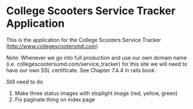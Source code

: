 # College Scooters Service Tracker Application

This is the application for the College Scooters Service Tracker (http://www.collegescootersmd.com)

Note: Whenever we go into full production and use our own domain name (i.e. collegescootersumd.com/service_tracker) for this site we will need to have our own SSL certificate. See Chapter 7.4.4 in rails book. 

Still need to do

1. Make three status images with stoplight image (red, yellow, green)
2. Fix paginate thing on index page